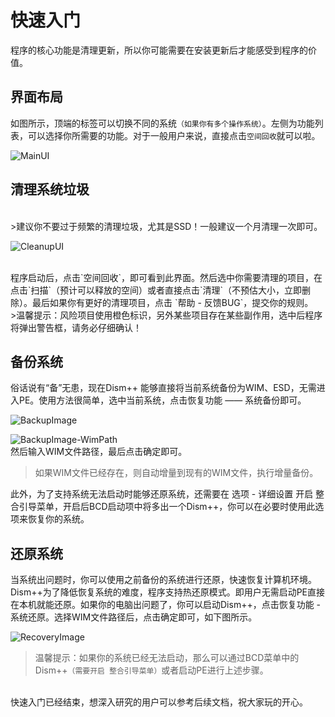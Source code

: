 # 快速入门
程序的核心功能是清理更新，所以你可能需要在安装更新后才能感受到程序的价值。

## 界面布局
如图所示，顶端的标签可以切换不同的系统`（如果你有多个操作系统）`。左侧为功能列表，可以选择你所需要的功能。对于一般用户来说，直接点击`空间回收`就可以啦。

![MainUI](../amWiki/images/MainUI.png)

## 清理系统垃圾
<br>
>建议你不要过于频繁的清理垃圾，尤其是SSD！一般建议一个月清理一次即可。

![CleanupUI](../amWiki/images/CleanupUI.png)

<br>
程序启动后，点击`空间回收`，即可看到此界面。然后选中你需要清理的项目，在点击`扫描`（预计可以释放的空间）或者直接点击`清理`（不预估大小，立即删除）。最后如果你有更好的清理项目，点击 `帮助 - 反馈BUG`，提交你的规则。

<br>
>温馨提示：风险项目使用橙色标识，另外某些项目存在某些副作用，选中后程序将弹出警告框，请务必仔细确认！

## 备份系统
俗话说有“备”无患，现在Dism++ 能够直接将当前系统备份为WIM、ESD，无需进入PE。使用方法很简单，选中当前系统，点击恢复功能 —— 系统备份即可。

![BackupImage](../amWiki/images/BackupImage.png)

![BackupImage-WimPath](../amWiki/images/BackupImage-WimPath.png)
<br>然后输入WIM文件路径，最后点击确定即可。
>如果WIM文件已经存在，则自动增量到现有的WIM文件，执行增量备份。

此外，为了支持系统无法启动时能够还原系统，还需要在 选项 - 详细设置 开启 整合引导菜单，开启后BCD启动项中将多出一个Dism++，你可以在必要时使用此选项来恢复你的系统。

## 还原系统
当系统出问题时，你可以使用之前备份的系统进行还原，快速恢复计算机环境。Dism++为了降低恢复系统的难度，程序支持热还原模式。即用户无需启动PE直接在本机就能还原。如果你的电脑出问题了，你可以启动Dism++，点击恢复功能 -
系统还原。选择WIM文件路径后，点击确定即可，如下图所示。

![RecoveryImage](../amWiki/images/RecoveryImage.png)

>温馨提示：如果你的系统已经无法启动，那么可以通过BCD菜单中的Dism++`（需要开启 整合引导菜单）`或者启动PE进行上述步骤。

<br>快速入门已经结束，想深入研究的用户可以参考后续文档，祝大家玩的开心。

